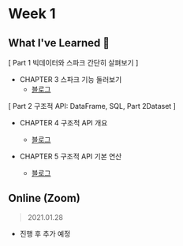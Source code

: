 <!-- 
/ss-spark/week{#}/minsw/README.md

# Week {#}

## What I've Learned 🙂

## On/Offline
> 2021.00.00

-->


# Week 1


## What I've Learned 🙂
[ Part 1 빅데이터와 스파크 간단히 살펴보기 ]
- CHAPTER 3 스파크 기능 둘러보기
  - [블로그](https://minsw.github.io/2021/01/24/Spark-The-Definitive-Guide-3%EC%9E%A5/)

[ Part 2 구조적 API: DataFrame, SQL, Part 2Dataset ]
- CHAPTER 4 구조적 API 개요
  - [블로그](https://minsw.github.io/2021/01/26/Spark-The-Definitive-Guide-4%EC%9E%A5/)

- CHAPTER 5 구조적 API 기본 연산
  - [블로그](https://minsw.github.io/2021/01/26/Spark-The-Definitive-Guide-5%EC%9E%A5/)


## Online (Zoom)
> 2021.01.28

- 진행 후 추가 예정